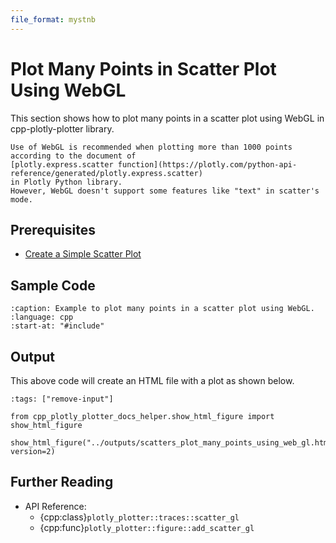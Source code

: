 ```yaml
---
file_format: mystnb
---
```


# Plot Many Points in Scatter Plot Using WebGL

This section shows how to plot many points in a scatter plot using WebGL in cpp-plotly-plotter library.

```{note}
Use of WebGL is recommended when plotting more than 1000 points
according to the document of
[plotly.express.scatter function](https://plotly.com/python-api-reference/generated/plotly.express.scatter)
in Plotly Python library.
However, WebGL doesn't support some features like "text" in scatter's mode.
```

## Prerequisites

- [Create a Simple Scatter Plot](../get_started/create_simple_plot.md)

## Sample Code

```{literalinclude} /../../../examples/scatters/plot_many_points_using_web_gl.cpp
:caption: Example to plot many points in a scatter plot using WebGL.
:language: cpp
:start-at: "#include"
```

## Output

This above code will create an HTML file with a plot as shown below.

```{code-cell}
:tags: ["remove-input"]

from cpp_plotly_plotter_docs_helper.show_html_figure import show_html_figure

show_html_figure("../outputs/scatters_plot_many_points_using_web_gl.html", version=2)
```

## Further Reading

- API Reference:
  - {cpp:class}`plotly_plotter::traces::scatter_gl`
  - {cpp:func}`plotly_plotter::figure::add_scatter_gl`
